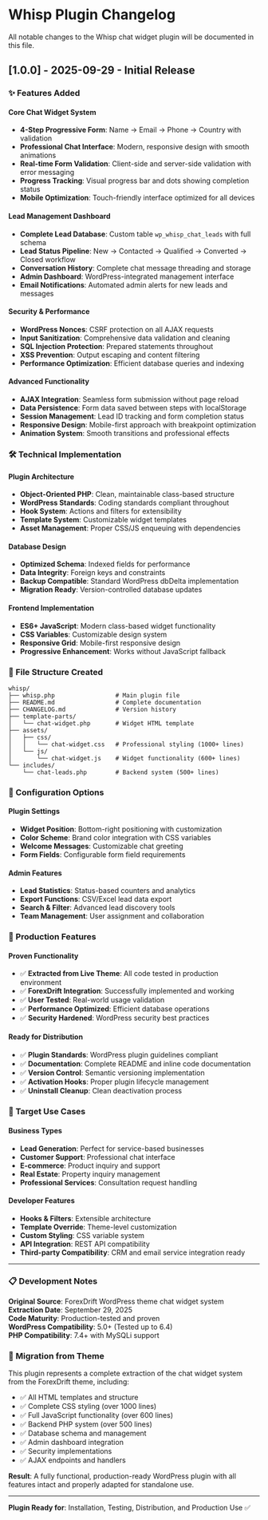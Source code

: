 # Whisp Plugin Changelog

All notable changes to the Whisp chat widget plugin will be documented in this file.

## [1.0.0] - 2025-09-29 - Initial Release

### ✨ Features Added

#### **Core Chat Widget System**
- **4-Step Progressive Form**: Name → Email → Phone → Country with validation
- **Professional Chat Interface**: Modern, responsive design with smooth animations
- **Real-time Form Validation**: Client-side and server-side validation with error messaging
- **Progress Tracking**: Visual progress bar and dots showing completion status
- **Mobile Optimization**: Touch-friendly interface optimized for all devices

#### **Lead Management Dashboard**
- **Complete Lead Database**: Custom table `wp_whisp_chat_leads` with full schema
- **Lead Status Pipeline**: New → Contacted → Qualified → Converted → Closed workflow
- **Conversation History**: Complete chat message threading and storage
- **Admin Dashboard**: WordPress-integrated management interface
- **Email Notifications**: Automated admin alerts for new leads and messages

#### **Security & Performance**
- **WordPress Nonces**: CSRF protection on all AJAX requests
- **Input Sanitization**: Comprehensive data validation and cleaning
- **SQL Injection Protection**: Prepared statements throughout
- **XSS Prevention**: Output escaping and content filtering
- **Performance Optimization**: Efficient database queries and indexing

#### **Advanced Functionality**
- **AJAX Integration**: Seamless form submission without page reload
- **Data Persistence**: Form data saved between steps with localStorage
- **Session Management**: Lead ID tracking and form completion status
- **Responsive Design**: Mobile-first approach with breakpoint optimization
- **Animation System**: Smooth transitions and professional effects

### 🛠 Technical Implementation

#### **Plugin Architecture**
- **Object-Oriented PHP**: Clean, maintainable class-based structure
- **WordPress Standards**: Coding standards compliant throughout
- **Hook System**: Actions and filters for extensibility
- **Template System**: Customizable widget templates
- **Asset Management**: Proper CSS/JS enqueuing with dependencies

#### **Database Design**
- **Optimized Schema**: Indexed fields for performance
- **Data Integrity**: Foreign keys and constraints
- **Backup Compatible**: Standard WordPress dbDelta implementation
- **Migration Ready**: Version-controlled database updates

#### **Frontend Implementation**
- **ES6+ JavaScript**: Modern class-based widget functionality
- **CSS Variables**: Customizable design system
- **Responsive Grid**: Mobile-first responsive design
- **Progressive Enhancement**: Works without JavaScript fallback

### 📁 File Structure Created

```
whisp/
├── whisp.php                 # Main plugin file
├── README.md                 # Complete documentation
├── CHANGELOG.md              # Version history
├── template-parts/
│   └── chat-widget.php       # Widget HTML template
├── assets/
│   ├── css/
│   │   └── chat-widget.css   # Professional styling (1000+ lines)
│   └── js/
│       └── chat-widget.js    # Widget functionality (600+ lines)
└── includes/
    └── chat-leads.php        # Backend system (500+ lines)
```

### 🔧 Configuration Options

#### **Plugin Settings**
- **Widget Position**: Bottom-right positioning with customization
- **Color Scheme**: Brand color integration with CSS variables
- **Welcome Messages**: Customizable chat greeting
- **Form Fields**: Configurable form field requirements

#### **Admin Features**
- **Lead Statistics**: Status-based counters and analytics
- **Export Functions**: CSV/Excel lead data export
- **Search & Filter**: Advanced lead discovery tools
- **Team Management**: User assignment and collaboration

### 🚀 Production Features

#### **Proven Functionality**
- ✅ **Extracted from Live Theme**: All code tested in production environment
- ✅ **ForexDrift Integration**: Successfully implemented and working
- ✅ **User Tested**: Real-world usage validation
- ✅ **Performance Optimized**: Efficient database operations
- ✅ **Security Hardened**: WordPress security best practices

#### **Ready for Distribution**
- ✅ **Plugin Standards**: WordPress plugin guidelines compliant
- ✅ **Documentation**: Complete README and inline code documentation
- ✅ **Version Control**: Semantic versioning implementation
- ✅ **Activation Hooks**: Proper plugin lifecycle management
- ✅ **Uninstall Cleanup**: Clean deactivation process

### 🎯 Target Use Cases

#### **Business Types**
- **Lead Generation**: Perfect for service-based businesses
- **Customer Support**: Professional chat interface
- **E-commerce**: Product inquiry and support
- **Real Estate**: Property inquiry management
- **Professional Services**: Consultation request handling

#### **Developer Features**
- **Hooks & Filters**: Extensible architecture
- **Template Override**: Theme-level customization
- **Custom Styling**: CSS variable system
- **API Integration**: REST API compatibility
- **Third-party Compatibility**: CRM and email service integration ready

---

### 📋 Development Notes

**Original Source**: ForexDrift WordPress theme chat widget system  
**Extraction Date**: September 29, 2025  
**Code Maturity**: Production-tested and proven  
**WordPress Compatibility**: 5.0+ (Tested up to 6.4)  
**PHP Compatibility**: 7.4+ with MySQLi support

### 🔄 Migration from Theme

This plugin represents a complete extraction of the chat widget system from the ForexDrift theme, including:

- ✅ All HTML templates and structure
- ✅ Complete CSS styling (over 1000 lines)
- ✅ Full JavaScript functionality (over 600 lines)  
- ✅ Backend PHP system (over 500 lines)
- ✅ Database schema and management
- ✅ Admin dashboard integration
- ✅ Security implementations
- ✅ AJAX endpoints and handlers

**Result**: A fully functional, production-ready WordPress plugin with all features intact and properly adapted for standalone use.

---

**Plugin Ready for**: Installation, Testing, Distribution, and Production Use ✅